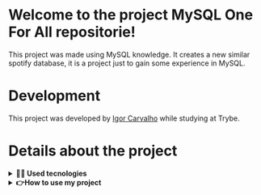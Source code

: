 # Welcome to the project MySQL One For All repositorie!
This project was made using MySQL knowledge. It creates a new similar spotify database, it is a project just to gain some experience in MySQL.

# Development

This project was developed by [Igor Carvalho](https://www.linkedin.com/in/dev-igor-carvalho/) while studying at Trybe.

# Details about the project

<details>
  <summary><strong>👨‍💻 Used tecnologies</strong></summary><br />

  - MySQL
  - JavaScript
  - JSON

</details>

<details>
  <summary><strong>👉How to use my project</strong></summary><br />
  
> You can only test the database creation and queries. This project doesn't create any feature.
  
  - Clone the repositorie
  - Cntrl + a + Copy in the desafio1.sql file
  - Create a new txt file, rename to db.sql and Cntrl + v
  - Open MySQL Workbench
  - Open db.sql script
  - Run script
  
> The queries are in the desafioN.sql files either

</details>
